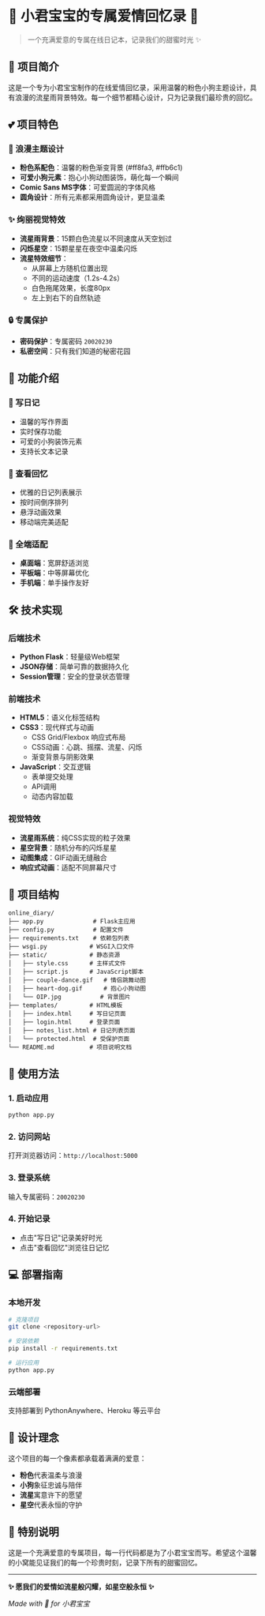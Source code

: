 # 💖 小君宝宝的专属爱情回忆录 💖

> 一个充满爱意的专属在线日记本，记录我们的甜蜜时光 ✨

## 🌟 项目简介

这是一个专为小君宝宝制作的在线爱情回忆录，采用温馨的粉色小狗主题设计，具有浪漫的流星雨背景特效。每一个细节都精心设计，只为记录我们最珍贵的回忆。

## 💕 项目特色

### 🎨 浪漫主题设计
- **粉色系配色**：温馨的粉色渐变背景 (#ff8fa3, #ffb6c1)
- **可爱小狗元素**：抱心小狗动图装饰，萌化每一个瞬间
- **Comic Sans MS字体**：可爱圆润的字体风格
- **圆角设计**：所有元素都采用圆角设计，更显温柔

### ✨ 绚丽视觉特效
- **流星雨背景**：15颗白色流星以不同速度从天空划过
- **闪烁星空**：15颗星星在夜空中温柔闪烁
- **流星特效细节**：
  - 从屏幕上方随机位置出现
  - 不同的运动速度（1.2s-4.2s）
  - 白色拖尾效果，长度80px
  - 左上到右下的自然轨迹

### 🔒 专属保护
- **密码保护**：专属密码 `20020230`
- **私密空间**：只有我们知道的秘密花园

## 🚀 功能介绍

### 📝 写日记
- 温馨的写作界面
- 实时保存功能
- 可爱的小狗装饰元素
- 支持长文本记录

### 📖 查看回忆
- 优雅的日记列表展示
- 按时间倒序排列
- 悬浮动画效果
- 移动端完美适配

### 📱 全端适配
- **桌面端**：宽屏舒适浏览
- **平板端**：中等屏幕优化
- **手机端**：单手操作友好

## 🛠️ 技术实现

### 后端技术
- **Python Flask**：轻量级Web框架
- **JSON存储**：简单可靠的数据持久化
- **Session管理**：安全的登录状态管理

### 前端技术
- **HTML5**：语义化标签结构
- **CSS3**：现代样式与动画
  - CSS Grid/Flexbox 响应式布局
  - CSS动画：心跳、摇摆、流星、闪烁
  - 渐变背景与阴影效果
- **JavaScript**：交互逻辑
  - 表单提交处理
  - API调用
  - 动态内容加载

### 视觉特效
- **流星雨系统**：纯CSS实现的粒子效果
- **星空背景**：随机分布的闪烁星星
- **动图集成**：GIF动画无缝融合
- **响应式动画**：适配不同屏幕尺寸

## 📁 项目结构

```
online_diary/
├── app.py              # Flask主应用
├── config.py           # 配置文件
├── requirements.txt    # 依赖包列表
├── wsgi.py            # WSGI入口文件
├── static/            # 静态资源
│   ├── style.css      # 主样式文件
│   ├── script.js      # JavaScript脚本
│   ├── couple-dance.gif   # 情侣跳舞动图
│   ├── heart-dog.gif      # 抱心小狗动图
│   └── OIP.jpg           # 背景图片
├── templates/         # HTML模板
│   ├── index.html     # 写日记页面
│   ├── login.html     # 登录页面
│   ├── notes_list.html # 日记列表页面
│   └── protected.html  # 受保护页面
└── README.md          # 项目说明文档
```

## 🎯 使用方法

### 1. 启动应用
```bash
python app.py
```

### 2. 访问网站
打开浏览器访问：`http://localhost:5000`

### 3. 登录系统
输入专属密码：`20020230`

### 4. 开始记录
- 点击"写日记"记录美好时光
- 点击"查看回忆"浏览往日记忆

## 💻 部署指南

### 本地开发
```bash
# 克隆项目
git clone <repository-url>

# 安装依赖
pip install -r requirements.txt

# 运行应用
python app.py
```

### 云端部署
支持部署到 PythonAnywhere、Heroku 等云平台

## 🌈 设计理念

这个项目的每一个像素都承载着满满的爱意：
- **粉色**代表温柔与浪漫
- **小狗**象征忠诚与陪伴  
- **流星**寓意许下的愿望
- **星空**代表永恒的守护

## 💌 特别说明

这是一个充满爱意的专属项目，每一行代码都是为了小君宝宝而写。希望这个温馨的小窝能见证我们的每一个珍贵时刻，记录下所有的甜蜜回忆。

---

**✨ 愿我们的爱情如流星般闪耀，如星空般永恒 ✨**

*Made with 💖 for 小君宝宝* 